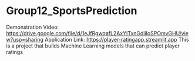 # Group12_SportsPrediction
Demonstration Video: https://drive.google.com/file/d/1eJfRgwqafL2AxYITxnGdiiIoSPOmvGHU/view?usp=sharing
Application Link: https://player-ratingapp.streamlit.app
This is a project that builds Machine Learning models that can predict player ratings
